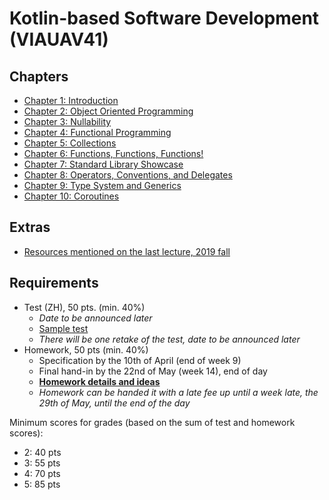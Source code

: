# Kotlin-based Software Development (VIAUAV41)

## Chapters

- [Chapter 1: Introduction](./material/1.md)
- [Chapter 2: Object Oriented Programming](./material/2.md)
- [Chapter 3: Nullability](./material/3.md)
- [Chapter 4: Functional Programming](./material/4.md)
- [Chapter 5: Collections](./material/5.md)
- [Chapter 6: Functions, Functions, Functions!](./material/6.md)
- [Chapter 7: Standard Library Showcase](./material/7.md)
- [Chapter 8: Operators, Conventions, and Delegates](./material/8.md)
- [Chapter 9: Type System and Generics](./material/9.md)
- [Chapter 10: Coroutines](./material/10.md)

## Extras

- [Resources mentioned on the last lecture, 2019 fall](./extras/resources.md) 

## Requirements

- Test (ZH), 50 pts. (min. 40%)
    - *Date to be announced later*
    - [Sample test](./kotlin_zh_sample.pdf)
    - _There will be one retake of the test, date to be announced later_
- Homework, 50 pts (min. 40%)
    - Specification by the 10th of April (end of week 9)
    - Final hand-in by the 22nd of May (week 14), end of day
    - [**Homework details and ideas**](./homework.md)
    - _Homework can be handed it with a late fee up until a week late, the 29th of May, until the end of the day_ 

Minimum scores for grades (based on the sum of test and homework scores): 

- 2: 40 pts
- 3: 55 pts
- 4: 70 pts
- 5: 85 pts

